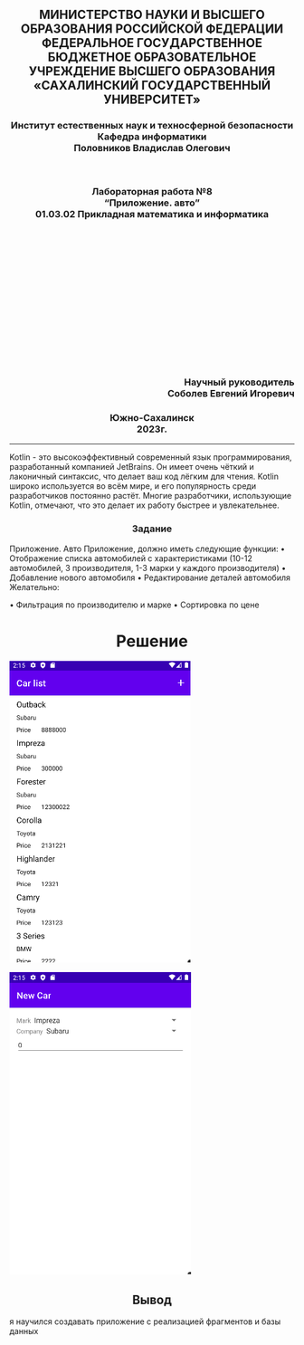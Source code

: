 <h2 align="center">  МИНИСТЕРСТВО НАУКИ И ВЫСШЕГО ОБРАЗОВАНИЯ РОССИЙСКОЙ ФЕДЕРАЦИИ ФЕДЕРАЛЬНОЕ ГОСУДАРСТВЕННОЕ БЮДЖЕТНОЕ ОБРАЗОВАТЕЛЬНОЕ УЧРЕЖДЕНИЕ ВЫСШЕГО ОБРАЗОВАНИЯ «САХАЛИНСКИЙ ГОСУДАРСТВЕННЫЙ УНИВЕРСИТЕТ» </h2>
<div align="center">
<h3>Институт естественных наук и техносферной безопасности
<br>
Кафедра информатики
<br>
Половников Владислав Олегович</h3>

<br>
<h3>Лабораторная работа №8
<br>
“Приложение. авто”
<br>
01.03.02 Прикладная математика и информатика</h3>
<br>
<br>
<br>
<br>
<br>
<br>
<br>
<br>
<br>
<br>
<br>
<br>
<br>
<br>
<h3 align="right">Научный руководитель
<br>
Соболев Евгений Игоревич
</h3>

<h3 align="center">Южно-Сахалинск
<br>
2023г.
</h3>
<hr>
</div>
<p>
Kotlin - это высокоэффективный современный язык программирования, разработанный компанией JetBrains. Он имеет очень чёткий и лаконичный синтаксис, что делает ваш код лёгким для чтения. Kotlin широко используется во всём мире, и его популярность среди разработчиков постоянно растёт. Многие разработчики, использующие Kotlin, отмечают, что это делает их работу быстрее и увлекательнее.
</p>

<h3 align="center">Задание</h3>

Приложение. Авто
Приложение, должно иметь следующие функции:
•	Отображение списка автомобилей с характеристиками (10-12 автомобилей, 3 производителя, 1-3 марки у каждого производителя)
•	Добавление нового автомобиля
•	Редактирование деталей автомобиля
Желательно:

•	Фильтрация по производителю и марке
•	Сортировка по цене



<h1 align="center">Решение</h2>

![img1](/images/1.png)

![img1](/images/2.png)

<h2 align="center">Вывод</h2>
я научился создавать приложение с реализацией фрагментов и базы данных
